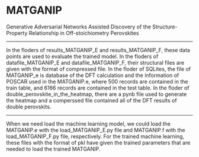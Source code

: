 # MATGANIP
Generative Adversarial Networks Assisted Discovery of the Structure-Property Relationship in Off-stoichiometry Perovskites

********************
In the floders of results_MATGANIP_E and results_MATGANIP_F, these data points are used to evaluate the trained model.
In the floders of datafile_MATGANIP_E and datafile_MATGANIP_F, their structural files are given with the format of compressed file.
In the floder of SQLites, the file of MATGANIP_e is database of the DFT calculation and the information of POSCAR used in the MATGANIP.e, where 500 records are contained in the train table, and 6166 records are contained in the test table.
In the floder of double_perovskite_in_the_heatmap, there are a pynb file used to generate the heatmap and a comperssed file contained all of the DFT results of double perovskits.
******************

When we need load the machine learning model, we could load the MATGANIP.e with the load_MATGANIP_E.py file and MATGANIP.f with the load_MATGANIP_F.py file, respectively.
For the trained machine learning, these files with the format of pkl have given the trained parameters that are needed to load the trained MATGANIP.
